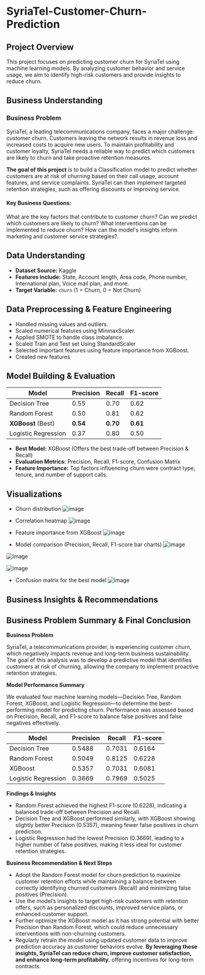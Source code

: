 # SyriaTel-Customer-Churn-Prediction

## Project Overview
This project focuses on predicting customer churn for SyriaTel using machine learning models. By analyzing customer behavior and service usage, we aim to identify high-risk customers and provide insights to reduce churn.

## Business Understanding
### **Business Problem**
SyriaTel, a leading telecommunications company, faces a major challenge: customer churn. Customers leaving the network results in revenue loss and increased costs to acquire new users. To maintain profitability and customer loyalty, SyriaTel needs a reliable way to predict which customers are likely to churn and take proactive retention measures.

**The goal of this project** is to build a Classification model to predict whether customers are at risk of churning based on their call usage, account features, and service complaints. SyriaTel can then implement targeted retention strategies, such as offering discounts or improving service.

#### Key Business Questions:
What are the key factors that contribute to customer churn?
Can we predict which customers are likely to churn?
What interventions can be implemented to reduce churn?
How can the model's insights inform marketing and customer service strategies?.

##  Data Understanding
- **Dataset Source:** Kaggle
- **Features include:** State, Account length, Area code, Phone number, International plan, Voice mail plan, and more.
- **Target Variable:** `churn` (1 = Churn, 0 = Not Churn)

##  Data Preprocessing & Feature Engineering
- Handled missing values and outliers.
- Scaled numerical features using MinmaxScaler.
- Applied SMOTE to handle class imbalance.
- Scaled Train and Test set Using StandardScaler
- Selected important features using feature importance from XGBoost.
- Created new features
  
##  Model Building & Evaluation
| Model                | Precision | Recall | F1-score |
|----------------------|----------|--------|----------|
| Decision Tree       | 0.55     | 0.70   | 0.62     |
| Random Forest      | 0.50     | 0.81   | 0.62     |
| **XGBoost** (Best)  | **0.54** | **0.70** | **0.61** |
| Logistic Regression | 0.37     | 0.80   | 0.50     |

- **Best Model:** XGBoost (Offers the best trade-off between Precision & Recall)
- **Evaluation Metrics:** Precision, Recall, F1-score, Confusion Matrix
- **Feature Importance:** Top factors influencing churn were contract type, tenure, and number of support calls.

## Visualizations
- Churn distribution
![image](https://github.com/user-attachments/assets/386db9c4-8681-4b60-af1c-d68087a94944)

- Correlation heatmap
![image](https://github.com/user-attachments/assets/00d25f9f-54a1-4293-80f9-711f4d82dc92)

- Feature importance from XGBoost
![image](https://github.com/user-attachments/assets/5c51e505-e76c-422b-a339-56ccf48d5711)
  
- Model comparison (Precision, Recall, F1-score bar charts)
![image](https://github.com/user-attachments/assets/eb6aa942-4027-4ade-9a7f-57cdc6c5c85a)

![image](https://github.com/user-attachments/assets/a9423b8c-4719-4bd1-bfda-ef66445b18b4)

  ![image](https://github.com/user-attachments/assets/5ade8d22-fb25-423e-8097-21d2bc000056)

- Confusion matrix for the best model
![image](https://github.com/user-attachments/assets/133893b2-fd45-4db7-95e1-d9a120be4fb5)


## Business Insights & Recommendations
## Business Problem Summary & Final Conclusion
**Business Problem**

SyriaTel, a telecommunications provider, is experiencing customer churn, which negatively impacts revenue and long-term business sustainability. The goal of this analysis was to develop a predictive model that identifies customers at risk of churning, allowing the company to implement proactive retention strategies.

**Model Performance Summary**

We evaluated four machine learning models—Decision Tree, Random Forest, XGBoost, and Logistic Regression—to determine the best-performing model for predicting churn. Performance was assessed based on Precision, Recall, and F1-score to balance false positives and false negatives effectively.

| Model                 | Precision | Recall  | F1-score |
|----------------------|-----------|--------|----------|
| Decision Tree       | 0.5488    | 0.7031 | 0.6164   |
| Random Forest      | 0.5049    | 0.8125 | 0.6228   |
| XGBoost           | 0.5357    | 0.7031 | 0.6081   |
| Logistic Regression | 0.3669    | 0.7969 | 0.5025   |

**Findings & Insights**

- Random Forest achieved the highest F1-score (0.6228), indicating a balanced trade-off between Precision and Recall.
- Decision Tree and XGBoost performed similarly, with XGBoost showing slightly better Precision (0.5357), meaning fewer false positives in churn prediction.
- Logistic Regression had the lowest Precision (0.3669), leading to a higher number of false positives, making it less ideal for customer retention strategies.

**Business Recommendation & Next Steps**
- Adopt the Random Forest model for churn prediction to maximize customer retention efforts while maintaining a balance between correctly identifying churned customers (Recall) and minimizing false positives (Precision).
- Use the model’s insights to target high-risk customers with retention offers, such as personalized discounts, improved service plans, or enhanced customer support.
- Further optimize the XGBoost model as it has strong potential with better Precision than Random Forest, which could reduce unnecessary interventions with non-churning customers.
- Regularly retrain the model using updated customer data to improve prediction accuracy as customer behaviors evolve.
**By leveraging these insights, SyriaTel can reduce churn, improve customer satisfaction, and enhance long-term profitability.**
offering incentives for long-term contracts.
